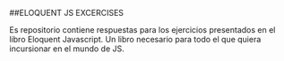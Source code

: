 ##ELOQUENT JS EXCERCISES

Es repositorio contiene respuestas para los ejercicios presentados en el libro Eloquent Javascript. Un libro necesario para todo el que quiera incursionar en el mundo de JS.